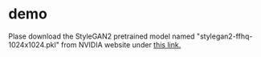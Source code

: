 # demo

Plase download the StyleGAN2 pretrained model named "stylegan2-ffhq-1024x1024.pkl" from NVIDIA website under [this link.](https://catalog.ngc.nvidia.com/orgs/nvidia/teams/research/models/stylegan2/files)
